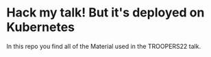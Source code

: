 # Hack my talk! But it's deployed on Kubernetes

In this repo you find all of the Material used in the TROOPERS22 talk.
